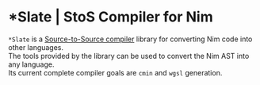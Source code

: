 # *Slate | StoS Compiler for Nim
`*Slate` is a [Source-to-Source compiler](https://en.wikipedia.org/wiki/Source-to-source_compiler) library for converting Nim code into other languages.  
The tools provided by the library can be used to convert the Nim AST into any language.  
Its current complete compiler goals are `cmin` and `wgsl` generation.  

